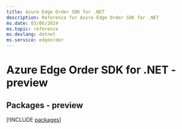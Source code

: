 ```yaml
---
title: Azure Edge Order SDK for .NET
description: Reference for Azure Edge Order SDK for .NET
ms.date: 03/06/2024
ms.topic: reference
ms.devlang: dotnet
ms.service: edgeorder
---
```

# Azure Edge Order SDK for .NET - preview
## Packages - preview
[!INCLUDE [packages](edge-order-index.md)]